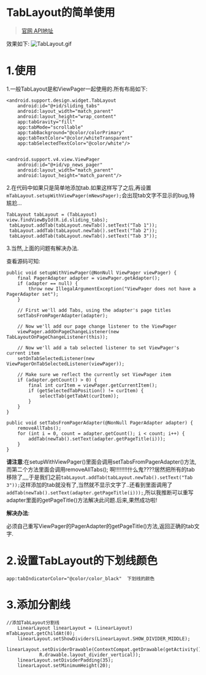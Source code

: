 # TabLayout的简单使用

> [官网 API地址](https://developer.android.com/reference/android/support/design/widget/TabLayout.html)

效果如下:
![TabLayout.gif](https://ooo.0o0.ooo/2017/06/06/59364aa659eaf.gif)

# 1.使用

1.一般TabLayout是和ViewPager一起使用的.所有布局如下:

	<android.support.design.widget.TabLayout
        android:id="@+id/sliding_tabs"
        android:layout_width="match_parent"
        android:layout_height="wrap_content"
        app:tabGravity="fill"
        app:tabMode="scrollable"
        app:tabBackground="@color/colorPrimary"
        app:tabTextColor="@color/whiteTransparent"
        app:tabSelectedTextColor="@color/white"/>


    <android.support.v4.view.ViewPager
        android:id="@+id/vp_news_pager"
        android:layout_width="match_parent"
        android:layout_height="match_parent"/>

2.在代码中如果只是简单地添加tab.如果这样写了之后,再设置`mTabLayout.setupWithViewPager(mNewsPager);`会出现tab文字不显示的bug,特尴尬...
	
	TabLayout tabLayout = (TabLayout) view.findViewById(R.id.sliding_tabs);
	 tabLayout.addTab(tabLayout.newTab().setText("Tab 1"));
	 tabLayout.addTab(tabLayout.newTab().setText("Tab 2"));
	 tabLayout.addTab(tabLayout.newTab().setText("Tab 3"));

3.当然,上面的问题有解决办法.

查看源码可知:

	public void setupWithViewPager(@NonNull ViewPager viewPager) {
	    final PagerAdapter adapter = viewPager.getAdapter();
	    if (adapter == null) {
	        throw new IllegalArgumentException("ViewPager does not have a PagerAdapter set");
	    }
	
	    // First we'll add Tabs, using the adapter's page titles
	    setTabsFromPagerAdapter(adapter);
	
	    // Now we'll add our page change listener to the ViewPager
	    viewPager.addOnPageChangeListener(new TabLayoutOnPageChangeListener(this));
	
	    // Now we'll add a tab selected listener to set ViewPager's current item
	    setOnTabSelectedListener(new ViewPagerOnTabSelectedListener(viewPager));
	
	    // Make sure we reflect the currently set ViewPager item
	    if (adapter.getCount() > 0) {
	        final int curItem = viewPager.getCurrentItem();
	        if (getSelectedTabPosition() != curItem) {
	            selectTab(getTabAt(curItem));
	        }
	    }
	}

	public void setTabsFromPagerAdapter(@NonNull PagerAdapter adapter) {
	    removeAllTabs();
	    for (int i = 0, count = adapter.getCount(); i < count; i++) {
	        addTab(newTab().setText(adapter.getPageTitle(i)));
	    }
	}

**请注意**:在setupWithViewPager()里面会调用setTabsFromPagerAdapter()方法,而第二个方法里面会调用removeAllTabs();
啊!!!!!!!!什么鬼????居然把所有的tab移除了,,,,于是我们之前`tabLayout.addTab(tabLayout.newTab().setText("Tab 3"));`这样添加的tab就没有了,当然就不显示文字了..还看到里面调用了`addTab(newTab().setText(adapter.getPageTitle(i)));`,所以我推断可以重写adapter里面的getPageTitle()方法解决此问题.后来,果然成功啦!

**解决办法**:

必须自己重写ViewPager的PagerAdapter的getPageTitle()方法,返回正确的tab文字.

# 2.设置TabLayout的下划线颜色

	app:tabIndicatorColor="@color/color_black"  下划线的颜色

# 3.添加分割线

	//添加TabLayout分割线
        LinearLayout linearLayout = (LinearLayout) mTabLayout.getChildAt(0);
        linearLayout.setShowDividers(LinearLayout.SHOW_DIVIDER_MIDDLE);
        linearLayout.setDividerDrawable(ContextCompat.getDrawable(getActivity(),
                R.drawable.layout_divider_vertical));
        linearLayout.setDividerPadding(35);
        linearLayout.setMinimumHeight(20);

